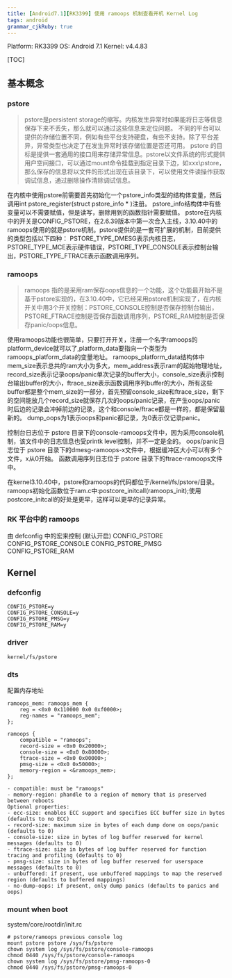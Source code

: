 ```yaml
---
title: [Android7.1][RK3399] 使用 ramoops 机制查看开机 Kernel Log
tags: android
grammar_cjkRuby: true
---
```


Platform: RK3399 
OS: Android 7.1 
Kernel: v4.4.83

[TOC]

## 基本概念

### pstore
> pstore是persistent storage的缩写。内核发生异常时如果能将日志等信息保存下来不丢失，那么就可以通过这些信息来定位问题。
不同的平台可以提供的存储位置不同，例如有些平台支持硬盘，有些不支持。除了平台差异，异常类型也决定了在发生异常时该存储位置是否还可用。
pstore 的目标是提供一套通用的接口用来存储异常信息。pstore以文件系统的形式提供用户空间接口，可以通过mount命令挂载到指定目录下边，如xxx\pstore，那么保存的信息将以文件的形式出现在该目录下，可以使用文件读操作获取调试信息，通过删除操作清除调试信息。

在内核中使用pstore前需要首先初始化一个pstore_info类型的结构体变量，然后调用int pstore_register(struct pstore_info * )注册。
pstore_info结构体中有些变量可以不需要赋值，但是读写，删除用到的函数指针需要赋值。
pstore在内核中的开关是CONFIG_PSTORE，在2.6.39版本中第一次合入主线，3.10.40中的ramoops使用的就是pstore机制。pstore提供的是一套可扩展的机制，目前提供的类型包括以下四种：
PSTORE_TYPE_DMESG表示内核日志，PSTORE_TYPE_MCE表示硬件错误，PSTORE_TYPE_CONSOLE表示控制台输出，PSTORE_TYPE_FTRACE表示函数调用序列。

### ramoops
> ramoops 指的是采用ram保存oops信息的一个功能，这个功能最开始不是基于pstore实现的，在3.10.40中，它已经采用pstore机制实现了，在内核开关中用3个开关控制：PSTORE_CONSOLE控制是否保存控制台输出，PSTORE_FTRACE控制是否保存函数调用序列，PSTORE_RAM控制是否保存panic/oops信息。

使用ramoops功能也很简单，只要打开开关，注册一个名字ramoops的platform_device就可以了,platform_data要指向一个类型为ramoops_platform_data的变量地址。
ramoops_platform_data结构体中mem_size表示总共的ram大小为多大，mem_address表示ram的起始物理地址，record_size表示记录oops/panic单次记录的buffer大小，console_size表示控制台输出buffer的大小，ftrace_size表示函数调用序列buffer的大小，所有这些buffer都是整个mem_size的一部分，首先预留console_size和ftrace_size，剩下的空间能放几个record_size就保存几次的oops/panic记录，在产生oops/panic时后边的记录会冲掉前边的记录，这个和console/ftrace都是一样的，都是保留最新的。
dump_oops为1表示oops和panic都记录，为0表示仅记录panic。

控制台日志位于 pstore 目录下的console-ramoops文件中，因为采用console机制，该文件中的日志信息也受printk level控制，并不一定是全的。
oops/panic日志位于 pstore 目录下的dmesg-ramoops-x文件中，根据缓冲区大小可以有多个文件，x从0开始。
函数调用序列日志位于 pstore 目录下的ftrace-ramoops文件中。

在kernel3.10.40中，pstore和ramoops的代码都位于/kernel/fs/pstore/目录。
ramoops初始化函数位于ram.c中:postcore_initcall(ramoops_init);使用postcore_initcall的好处是更早，这样可以更早的记录异常。

### RK 平台中的 ramoops
由 defconfig 中的宏来控制 (默认开启)
CONFIG_PSTORE
CONFIG_PSTORE_CONSOLE
CONFIG_PSTORE_PMSG
CONFIG_PSTORE_RAM


## Kernel
### defconfig
```
CONFIG_PSTORE=y
CONFIG_PSTORE_CONSOLE=y
CONFIG_PSTORE_PMSG=y
CONFIG_PSTORE_RAM=y
```

### driver
```
kernel/fs/pstore
```

### dts
配置内存地址
```
ramoops_mem: ramoops_mem {
    reg = <0x0 0x110000 0x0 0xf0000>;
    reg-names = "ramoops_mem";
};

ramoops {
    compatible = "ramoops";
    record-size = <0x0 0x20000>;
    console-size = <0x0 0x80000>;
    ftrace-size = <0x0 0x00000>;
    pmsg-size = <0x0 0x50000>;
    memory-region = <&ramoops_mem>;
};
```

```
- compatible: must be "ramoops"
- memory-region: phandle to a region of memory that is preserved between reboots
Optional properties:
- ecc-size: enables ECC support and specifies ECC buffer size in bytes (defaults to no ECC)
- record-size: maximum size in bytes of each dump done on oops/panic (defaults to 0)
- console-size: size in bytes of log buffer reserved for kernel messages (defaults to 0)
- ftrace-size: size in bytes of log buffer reserved for function tracing and profiling (defaults to 0)
- pmsg-size: size in bytes of log buffer reserved for userspace messages (defaults to 0)
- unbuffered: if present, use unbuffered mappings to map the reserved region (defaults to buffered mappings)
- no-dump-oops: if present, only dump panics (defaults to panics and oops) 
```

### mount when boot
system/core/rootdir/init.rc
```
# pstore/ramoops previous console log
mount pstore pstore /sys/fs/pstore
chown system log /sys/fs/pstore/console-ramoops
chmod 0440 /sys/fs/pstore/console-ramoops
chown system log /sys/fs/pstore/pmsg-ramoops-0
chmod 0440 /sys/fs/pstore/pmsg-ramoops-0
```
